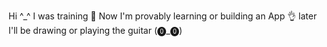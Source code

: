Hi ^_^
I was training 🦾
Now I'm provably learning or building an App 👌
later I'll be drawing or playing the guitar (⓿_⓿)
